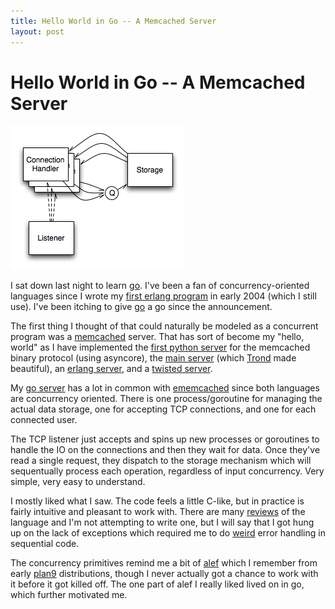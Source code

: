 ```yaml
---
title: Hello World in Go -- A Memcached Server
layout: post
---
```


# Hello World in Go -- A Memcached Server

<div>
  <img src="/images/gomemcached.png" alt="go memcached" class="floatright"/>
</div>

I sat down last night to learn [go][go].  I've been a fan of
concurrency-oriented languages since I wrote my [first erlang
program][environ] in early 2004 (which I still use).  I've been
itching to give [go][go] a go since the announcement.

The first thing I thought of that could naturally be modeled as a
concurrent program was a [memcached][memcached] server.  That has sort
of become my "hello, world" as I have implemented the [first python
server][mtest] for the memcached binary protocol (using asyncore), the
[main server][memcached] (which [Trond][trond] made beautiful), an
[erlang server][ememcached], and a [twisted server][tmemcached].

My [go server][gomemcached] has a lot in common with
[ememcached][ememcached] since both languages are concurrency
oriented.  There is one process/goroutine for managing the actual data
storage, one for accepting TCP connections, and one for each connected
user.

The TCP listener just accepts and spins up new processes or goroutines
to handle the IO on the connections and then they wait for data.  Once
they've read a single request, they dispatch to the storage mechanism
which will sequentually process each operation, regardless of input
concurrency.  Very simple, very easy to understand.

I mostly liked what I saw.  The code feels a little C-like, but in
practice is fairly intuitive and pleasant to work with.  There are
many [reviews][review] of the language and I'm not attempting to write
one, but I will say that I got hung up on the lack of exceptions which
required me to do [weird][weird] error handling in sequential code.

The concurrency primitives remind me a bit of [alef][alef] which I
remember from early [plan9][plan9] distributions, though I never
actually got a chance to work with it before it got killed off.  The
one part of alef I really liked lived on in go, which further
motivated me.


[go]: http://golang.org/
[environ]: http://github.com/dustin/environ
[alef]: http://en.wikipedia.org/wiki/Alef_%28programming_language%29
[plan9]: http://plan9.bell-labs.com/plan9/
[memcached]: http://memcached.org/
[mtest]: http://github.com/dustin/memcached-test
[ememcached]: /2009/10/11/ememcached.html
[tmemcached]: http://github.com/dustin/twisted-memcached
[gomemcached]: http://github.com/dustin/gomemcached
[trond]: http://blogs.sun.com/trond/
[weird]: http://github.com/dustin/gomemcached/blob/master/mc_conn_handler.go#L72
[review]: http://scienceblogs.com/goodmath/2009/11/googles_new_language_go.php
